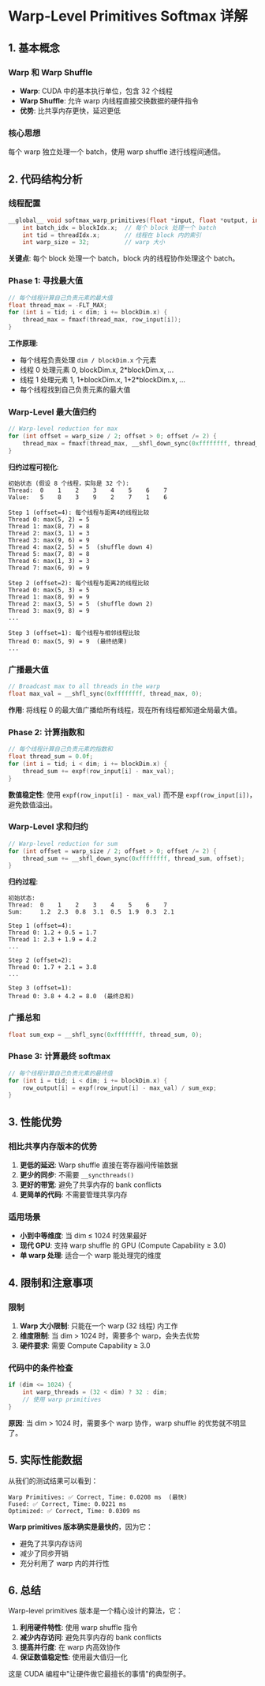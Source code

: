 # Warp-Level Primitives Softmax 详解

## 1. 基本概念

### Warp 和 Warp Shuffle
- **Warp**: CUDA 中的基本执行单位，包含 32 个线程
- **Warp Shuffle**: 允许 warp 内线程直接交换数据的硬件指令
- **优势**: 比共享内存更快，延迟更低

### 核心思想
每个 warp 独立处理一个 batch，使用 warp shuffle 进行线程间通信。

## 2. 代码结构分析

### 线程配置
```cpp
__global__ void softmax_warp_primitives(float *input, float *output, int batch_size, int dim) {
    int batch_idx = blockIdx.x;  // 每个 block 处理一个 batch
    int tid = threadIdx.x;       // 线程在 block 内的索引
    int warp_size = 32;          // warp 大小
```

**关键点**: 每个 block 处理一个 batch，block 内的线程协作处理这个 batch。

### Phase 1: 寻找最大值

```cpp
// 每个线程计算自己负责元素的最大值
float thread_max = -FLT_MAX;
for (int i = tid; i < dim; i += blockDim.x) {
    thread_max = fmaxf(thread_max, row_input[i]);
}
```

**工作原理**:
- 每个线程负责处理 `dim / blockDim.x` 个元素
- 线程 0 处理元素 0, blockDim.x, 2*blockDim.x, ...
- 线程 1 处理元素 1, 1+blockDim.x, 1+2*blockDim.x, ...
- 每个线程找到自己负责元素的最大值

### Warp-Level 最大值归约

```cpp
// Warp-level reduction for max
for (int offset = warp_size / 2; offset > 0; offset /= 2) {
    thread_max = fmaxf(thread_max, __shfl_down_sync(0xffffffff, thread_max, offset));
}
```

**归约过程可视化**:
```
初始状态 (假设 8 个线程，实际是 32 个):
Thread:  0    1    2    3    4    5    6    7
Value:   5    8    3    9    2    7    1    6

Step 1 (offset=4): 每个线程与距离4的线程比较
Thread 0: max(5, 2) = 5
Thread 1: max(8, 7) = 8  
Thread 2: max(3, 1) = 3
Thread 3: max(9, 6) = 9
Thread 4: max(2, 5) = 5  (shuffle down 4)
Thread 5: max(7, 8) = 8
Thread 6: max(1, 3) = 3
Thread 7: max(6, 9) = 9

Step 2 (offset=2): 每个线程与距离2的线程比较
Thread 0: max(5, 3) = 5
Thread 1: max(8, 9) = 9
Thread 2: max(3, 5) = 5  (shuffle down 2)
Thread 3: max(9, 8) = 9
...

Step 3 (offset=1): 每个线程与相邻线程比较
Thread 0: max(5, 9) = 9  (最终结果)
...
```

### 广播最大值

```cpp
// Broadcast max to all threads in the warp
float max_val = __shfl_sync(0xffffffff, thread_max, 0);
```

**作用**: 将线程 0 的最大值广播给所有线程，现在所有线程都知道全局最大值。

### Phase 2: 计算指数和

```cpp
// 每个线程计算自己负责元素的指数和
float thread_sum = 0.0f;
for (int i = tid; i < dim; i += blockDim.x) {
    thread_sum += expf(row_input[i] - max_val);
}
```

**数值稳定性**: 使用 `expf(row_input[i] - max_val)` 而不是 `expf(row_input[i])`，避免数值溢出。

### Warp-Level 求和归约

```cpp
// Warp-level reduction for sum
for (int offset = warp_size / 2; offset > 0; offset /= 2) {
    thread_sum += __shfl_down_sync(0xffffffff, thread_sum, offset);
}
```

**归约过程**:
```
初始状态:
Thread:  0    1    2    3    4    5    6    7
Sum:     1.2  2.3  0.8  3.1  0.5  1.9  0.3  2.1

Step 1 (offset=4): 
Thread 0: 1.2 + 0.5 = 1.7
Thread 1: 2.3 + 1.9 = 4.2
...

Step 2 (offset=2):
Thread 0: 1.7 + 2.1 = 3.8
...

Step 3 (offset=1):
Thread 0: 3.8 + 4.2 = 8.0  (最终总和)
```

### 广播总和

```cpp
float sum_exp = __shfl_sync(0xffffffff, thread_sum, 0);
```

### Phase 3: 计算最终 softmax

```cpp
// 每个线程计算自己负责元素的最终值
for (int i = tid; i < dim; i += blockDim.x) {
    row_output[i] = expf(row_input[i] - max_val) / sum_exp;
}
```

## 3. 性能优势

### 相比共享内存版本的优势

1. **更低的延迟**: Warp shuffle 直接在寄存器间传输数据
2. **更少的同步**: 不需要 `__syncthreads()`
3. **更好的带宽**: 避免了共享内存的 bank conflicts
4. **更简单的代码**: 不需要管理共享内存

### 适用场景

- **小到中等维度**: 当 dim ≤ 1024 时效果最好
- **现代 GPU**: 支持 warp shuffle 的 GPU (Compute Capability ≥ 3.0)
- **单 warp 处理**: 适合一个 warp 能处理完的维度

## 4. 限制和注意事项

### 限制

1. **Warp 大小限制**: 只能在一个 warp (32 线程) 内工作
2. **维度限制**: 当 dim > 1024 时，需要多个 warp，会失去优势
3. **硬件要求**: 需要 Compute Capability ≥ 3.0

### 代码中的条件检查

```cpp
if (dim <= 1024) {
    int warp_threads = (32 < dim) ? 32 : dim;
    // 使用 warp primitives
}
```

**原因**: 当 dim > 1024 时，需要多个 warp 协作，warp shuffle 的优势就不明显了。

## 5. 实际性能数据

从我们的测试结果可以看到：

```
Warp Primitives: ✅ Correct, Time: 0.0208 ms  (最快)
Fused: ✅ Correct, Time: 0.0221 ms
Optimized: ✅ Correct, Time: 0.0309 ms
```

**Warp primitives 版本确实是最快的**，因为它：
- 避免了共享内存访问
- 减少了同步开销
- 充分利用了 warp 内的并行性

## 6. 总结

Warp-level primitives 版本是一个精心设计的算法，它：

1. **利用硬件特性**: 使用 warp shuffle 指令
2. **减少内存访问**: 避免共享内存的 bank conflicts
3. **提高并行度**: 在 warp 内高效协作
4. **保证数值稳定性**: 使用最大值归一化

这是 CUDA 编程中"让硬件做它最擅长的事情"的典型例子。
